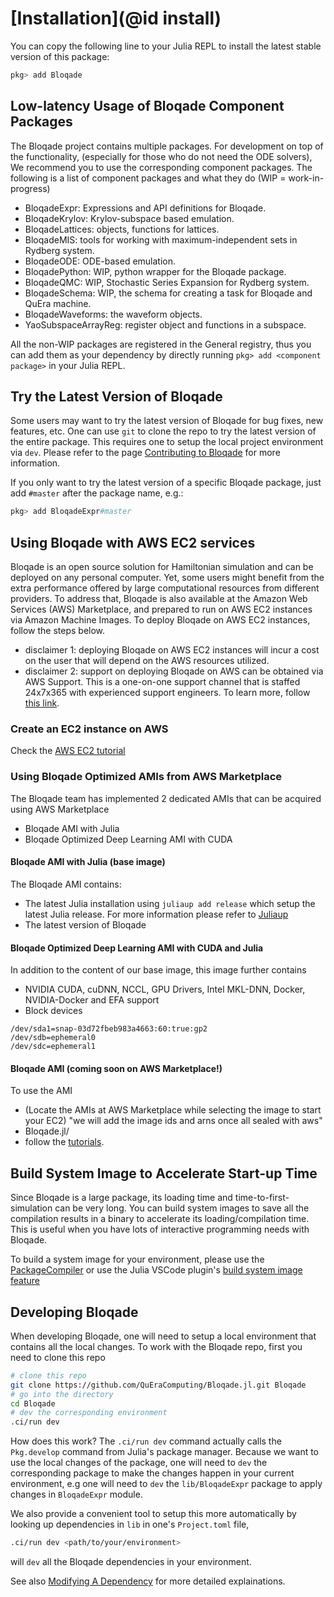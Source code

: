 # [Installation](@id install)

You can copy the following line to your Julia REPL
to install the latest stable version of this package:

```julia
pkg> add Bloqade
```

## Low-latency Usage of Bloqade Component Packages

The Bloqade project contains multiple packages. For development on top of the functionality,
(especially for those who do not need the ODE solvers), We recommend you to use the corresponding
component packages. The following is a list of component packages and what they do (WIP = work-in-progress)

- BloqadeExpr: Expressions and API definitions for Bloqade.
- BloqadeKrylov: Krylov-subspace based emulation.
- BloqadeLattices: objects, functions for lattices.
- BloqadeMIS: tools for working with maximum-independent sets in Rydberg system.
- BloqadeODE: ODE-based emulation.
- BloqadePython: WIP, python wrapper for the Bloqade package.
- BloqadeQMC: WIP, Stochastic Series Expansion for Rydberg system.
- BloqadeSchema: WIP, the schema for creating a task for Bloqade and QuEra machine.
- BloqadeWaveforms: the waveform objects.
- YaoSubspaceArrayReg: register object and functions in a subspace.

All the non-WIP packages are registered in the General registry, thus you can add them
as your dependency by directly running `pkg> add <component package>` in your Julia REPL.

## Try the Latest Version of Bloqade

Some users may want to try the latest version of Bloqade
for bug fixes, new features, etc. One can use `git` to clone the
repo to try the latest version of the entire package. This
requires one to setup the local project environment via `dev`.
Please refer to the page [Contributing to Bloqade](@ref) for more information.

If you only want to try the latest version of a specific
Bloqade package, just add `#master` after the package name, e.g.:

```julia
pkg> add BloqadeExpr#master
```

## Using Bloqade with AWS EC2 services

Bloqade is an open source solution for Hamiltonian simulation and can be deployed on any personal computer. Yet, some users might benefit from the extra performance offered by large computational resources from different providers. To address that, Bloqade is also available at the Amazon Web Services (AWS) Marketplace, and prepared to run on AWS EC2 instances via Amazon Machine Images. To deploy Bloqade on AWS EC2 instances, follow the steps below.

- disclaimer 1: deploying Bloqade on AWS EC2 instances will incur a cost on the user that will depend on the AWS resources utilized.  
- disclaimer 2: support on deploying Bloqade on AWS can be obtained via AWS Support. This is a one-on-one support channel that is staffed 24x7x365 with experienced support engineers. To learn more, follow [this link](https://aws.amazon.com/premiumsupport/).  

### Create an EC2 instance on AWS

Check the [AWS EC2 tutorial](https://docs.aws.amazon.com/AWSEC2/latest/UserGuide/EC2_GetStarted.html)

### Using Bloqade Optimized AMIs from AWS Marketplace
The Bloqade team has implemented 2 dedicated AMIs that can be acquired using AWS Marketplace

- Bloqade AMI with Julia
- Bloqade Optimized Deep Learning AMI with CUDA

#### Bloqade AMI with Julia (base image)
The Bloqade AMI contains:
- The latest Julia installation using `juliaup add release` which setup the latest Julia release. For more information please refer to [Juliaup](https://github.com/JuliaLang/juliaup) 
- The latest version of Bloqade 

#### Bloqade Optimized Deep Learning AMI with CUDA and Julia
In addition to the content of our base image, this image further contains
- NVIDIA CUDA, cuDNN, NCCL, GPU Drivers, Intel MKL-DNN, Docker, NVIDIA-Docker and EFA support
- Block devices

```
/dev/sda1=snap-03d72fbeb983a4663:60:true:gp2
/dev/sdb=ephemeral0
/dev/sdc=ephemeral1
```

#### Bloqade AMI (coming soon on AWS Marketplace!)
To use the AMI 
- (Locate the AMIs at AWS Marketplace while selecting the image to start your EC2) "we will add the image ids and arns once all sealed with aws"
- Bloqade.jl/
- follow the [tutorials](https://queracomputing.github.io/Bloqade.jl/dev/). 
  
  
## Build System Image to Accelerate Start-up Time

Since Bloqade is a large package, its loading time
and time-to-first-simulation can be very long.
You can build system images to save all the compilation
results in a binary to accelerate its loading/compilation
time. This is useful when you have lots of interactive
programming needs with Bloqade.

To build a system image for your environment, please use
the [PackageCompiler](https://julialang.github.io/PackageCompiler.jl/dev/)
or use the Julia VSCode plugin's [build system image feature](https://www.julia-vscode.org/docs/stable/userguide/compilesysimage/)


## Developing Bloqade

When developing Bloqade, one will need to setup a local environment
that contains all the local changes. To work with the Bloqade repo,
first you need to clone this repo

```sh
# clone this repo
git clone https://github.com/QuEraComputing/Bloqade.jl.git Bloqade
# go into the directory
cd Bloqade
# dev the corresponding environment
.ci/run dev
```

How does this work? The `.ci/run dev` command actually calls the `Pkg.develop`
command from Julia's package manager. Because we want to use the local
changes of the package, one will need to `dev` the corresponding package to 
make the changes happen in your current environment, e.g one will need to `dev` 
the `lib/BloqadeExpr` package to apply changes in `BloqadeExpr` module.

We also provide a convenient tool to setup this more automatically by
looking up dependencies in `lib` in one's `Project.toml` file,

```sh
.ci/run dev <path/to/your/environment>
```

will `dev` all the Bloqade dependencies in your environment.

See also [Modifying A Dependency](https://pkgdocs.julialang.org/v1/getting-started/#Modifying-A-Dependency)
for more detailed explainations.
